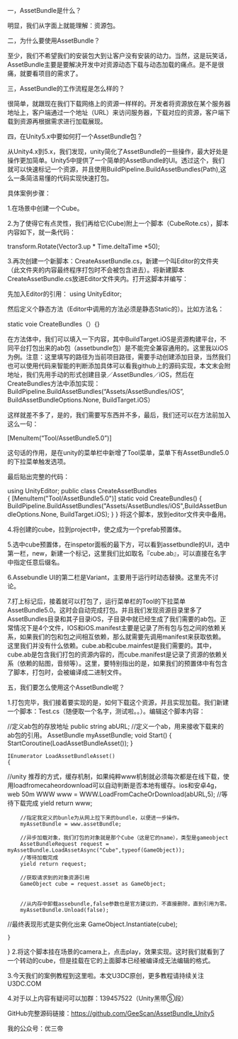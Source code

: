 一，AssetBundle是什么？

明显，我们从字面上就能理解：资源包。

 

二，为什么要使用AssetBundle？

至少，我们不希望我们的安装包大到让客户没有安装的动力。当然，这是玩笑话，AssetBundle主要是要解决开发中对资源动态下载与动态加载的痛点。是不是很痛，就要看项目的需求了。

 

三，AssetBundle的工作流程是怎么样的？

很简单，就跟现在我们下载网络上的资源一样样的。开发者将资源放在某个服务器地址上，客户端通过一个地址（URL）来访问服务器，下载对应的资源，客户端下载到资源再根据需求进行加载展现。

 

四，在Unity5.x中要如何打一个AssetBundle包？

从Unity4.x到5.x，我们发现，unity简化了AssetBundle的一些操作，最大好处是操作更加简单。Unity5中提供了一个简单的AssetBundle的UI。透过这个，我们就可以快速标记一个资源，并且使用BuildPipeline.BuildAssetBundles(Path),这么一条简洁易懂的代码实现快速打包。

具体案例步骤：

1.在场景中创建一个Cube。

2.为了使得它有点灵性，我们再给它(Cube)附上一个脚本（CubeRote.cs），脚本内容如下，就一条代码：

transform.Rotate(Vector3.up * Time.deltaTime *50);

3.再次创建一个新脚本：CreateAssetBundle.cs，新建一个叫Editor的文件夹（此文件夹的内容最终程序打包时不会被包含进去）。将新建脚本CreateAssetBundle.cs放进Editor文件夹内。打开这脚本并编写：

先加入Editor的引用： using UnityEditor;

然后定义个静态方法（Editor中调用的方法必须是静态Static的）。比如方法名：

static voie CreateBundles（）{}

在方法体中，我们可以填入一下内容，其中BuildTarget.iOS是资源构建平台，不同平台打包出来的ab包（assetbundle包）是不能完全兼容通用的。这里我以iOS为例。注意：这里填写的路径为当前项目路径，需要手动创建添加目录，当然我们也可以使用代码来智能的判断添加具体可以看我github上的源码实现，本文末会附地址，我们先用手动的形式创建目录／AssetBundles／iOS，然后在CreateBundles方法中添加实现：
BuildPipeline.BuildAssetBundles(“Assets/AssetBundles/iOS”, BuildAssetBundleOptions.None, BuildTarget.iOS）

这样就差不多了，是的，我们需要写东西并不多，最后，我们还可以在方法前加入这么一句：

[MenuItem(“Tool/AssetBundle5.0”)]

这句话的作用，是在unity的菜单栏中新增了Tool菜单，菜单下有AssetBundle5.0的下拉菜单触发选项。

最后贴出完整的代码：

using UnityEditor;
public class CreateAssetBundles  
{
[MenuItem("Tool/AssetBundle5.0")]
static void CreateBundles()
{
  BuildPipeline.BuildAssetBundles("Assets/AssetBundles/iOS",BuildAssetBundleOptions.None, BuildTarget.iOS);
}
}
将这个脚本，放到editor文件夹中备用。

4.将创建的cube，拉到project中，使之成为一个prefab预置体。

5.选中cube预置体，在inspetor面板的最下方，可以看到assetbundle的UI，选中第一栏，new，新建一个标记，这里我们比如取名『cube.ab』，可以直接在名字中指定任意后缀名。

6.Assebundle UI的第二栏是Variant，主要用于运行时动态替换。这里先不讨论。

7.打上标记后，接着就可以打包了，运行菜单栏的Tool的下拉菜单AssetBundle5.0。这时会自动完成打包。并且我们发现资源目录里多了AssetBundles目录和其子目录iOS，子目录中就已经生成了我们需要的ab包。正常情况下是4个文件，IOS和iOS.manifest主要是记录了所有包与包之间的依赖关系，如果我们的包和包之间相互依赖，那么就需要先调用manifest来获取依赖。这里我们并没有什么依赖。cube.ab和cube.mainfest是我们需要的。其中，cube.ab是包含我们打包的资源内容的，而cube.manifest是记录了资源的依赖关系（依赖的贴图，音频等）。这里，要特别指出的是，如果我们的预置体中有包含了脚本，打包时，会被编译成二进制文件。

 

五，我们要怎么使用这个AssetBundle呢？

1.打包完毕，我们接着要实现的是，如何下载这个资源，并且实现加载。我们新建一个脚本：Test.cs（随便取一个名字，测试啦。。）。编辑这个脚本内容：

//定义ab包的存放地址
    public string abURL;
//定义一个ab，用来接收下载来的ab包的引用。
    AssetBundle myAssetBundle;
    void Start()
    {
        StartCoroutine(LoadAssetBundleAsset());
    }
 
    IEnumerator LoadAssetBundleAsset()
    {
 //unity 推荐的方式，缓存机制，如果纯粹www机制就必须每次都是在线下载，使用loadfromecaheordownload可以自动判断是否本地有缓存。ios和安卓4g，web 50m
        WWW www = WWW.LoadFromCacheOrDownload(abURL,5);
        //等待下载完成
        yield return www;
 
        //指定我定义的bunle为从网上拉下来的bundle，以便进一步操作。
        myAssetBundle = www.assetBundle;
 
        //异步加载对象，我们打包的对象就是那个Cube（这是它的name），类型是gameobject
        AssetBundleRequest request = myAssetBundle.LoadAssetAsync("Cube",typeof(GameObject));
        //等待加载完成
        yield return request;
 
        //获取请求到的对象资源引用
        GameObject cube = request.asset as GameObject;
 
 
        //从内存中卸载assebundle,false参数也是官方建议的，不直接删除，直到引用为零。
        myAssetBundle.Unload(false);
//最终表现形式是实例化出来
        GameObject.Instantiate(cube);
 
    }
}
2.将这个脚本挂在场景的camera上，点击play，效果实现。这时我们就看到了一个转动的cube，但是挂载在它的上面脚本已经被编译成无法编辑的格式。

3.今天我们的案例教程到这里啦。本文U3DC原创，更多教程请持续关注U3DC.COM

4.对于以上内容有疑问可以加群：139457522（Unity黑带⑤段）

GitHub完整源码链接：https://github.com/GeeScan/AssetBundle_Unity5

我的公众号：优三帝
